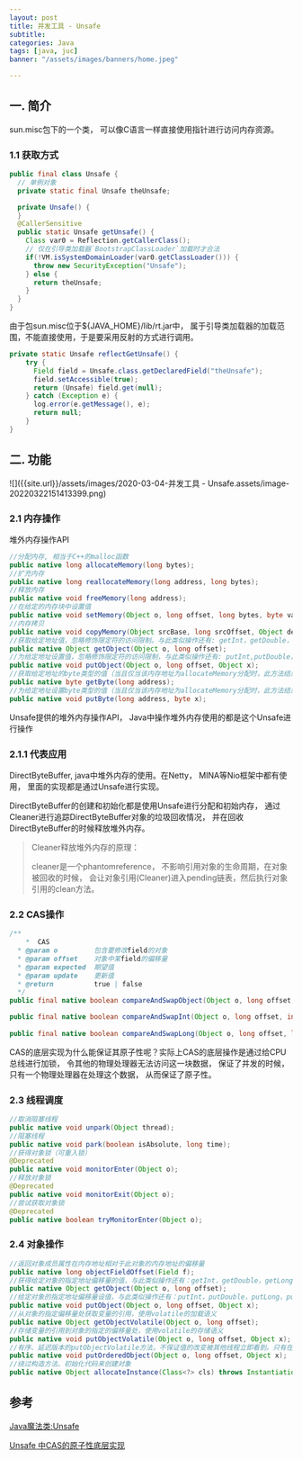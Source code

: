```yaml
---
layout: post
title: 并发工具 - Unsafe
subtitle:
categories: Java
tags: [java, juc]
banner: "/assets/images/banners/home.jpeg"

---
```


## **一. 简介**

sun.misc包下的一个类， 可以像C语言一样直接使用指针进行访问内存资源。

### **1.1 获取方式**

```java
public final class Unsafe {
  // 单例对象
  private static final Unsafe theUnsafe;

  private Unsafe() {
  }
  @CallerSensitive
  public static Unsafe getUnsafe() {
    Class var0 = Reflection.getCallerClass();
    // 仅在引导类加载器`BootstrapClassLoader`加载时才合法
    if(!VM.isSystemDomainLoader(var0.getClassLoader())) {    
      throw new SecurityException("Unsafe");
    } else {
      return theUnsafe;
    }
  }
}
```

由于包sun.misc位于${JAVA_HOME}/lib/rt.jar中， 属于引导类加载器的加载范围，不能直接使用，于是要采用反射的方式进行调用。

```java
private static Unsafe reflectGetUnsafe() {
    try {
      Field field = Unsafe.class.getDeclaredField("theUnsafe");
      field.setAccessible(true);
      return (Unsafe) field.get(null);
    } catch (Exception e) {
      log.error(e.getMessage(), e);
      return null;
    }
}
```



## **二. 功能**

![]({{site.url}}/assets/images/2020-03-04-并发工具 - Unsafe.assets/image-20220322151413399.png)





### **2.1 内存操作**

堆外内存操作API

```java
//分配内存, 相当于C++的malloc函数
public native long allocateMemory(long bytes);
//扩充内存
public native long reallocateMemory(long address, long bytes);
//释放内存
public native void freeMemory(long address);
//在给定的内存块中设置值
public native void setMemory(Object o, long offset, long bytes, byte value);
//内存拷贝
public native void copyMemory(Object srcBase, long srcOffset, Object destBase, long destOffset, long bytes);
//获取给定地址值，忽略修饰限定符的访问限制。与此类似操作还有: getInt，getDouble，getLong，getChar等
public native Object getObject(Object o, long offset);
//为给定地址设置值，忽略修饰限定符的访问限制，与此类似操作还有: putInt,putDouble，putLong，putChar等
public native void putObject(Object o, long offset, Object x);
//获取给定地址的byte类型的值（当且仅当该内存地址为allocateMemory分配时，此方法结果为确定的）
public native byte getByte(long address);
//为给定地址设置byte类型的值（当且仅当该内存地址为allocateMemory分配时，此方法结果才是确定的）
public native void putByte(long address, byte x);
```

Unsafe提供的堆外内存操作API， Java中操作堆外内存使用的都是这个Unsafe进行操作

### **2.1.1 代表应用**

DirectByteBuffer, java中堆外内存的使用。在Netty， MINA等Nio框架中都有使用， 里面的实现都是通过Unsafe进行实现。 

DirectByteBuffer的创建和初始化都是使用Unsafe进行分配和初始内存， 通过Cleaner进行追踪DirectByteBuffer对象的垃圾回收情况， 并在回收DirectByteBuffer的时候释放堆外内存。

>Cleaner释放堆外内存的原理：
>
>cleaner是一个phantomreference， 不影响引用对象的生命周期，在对象被回收的时候， 会让对象引用(Cleaner)进入pending链表，然后执行对象引用的clean方法。
>
>



### **2.2 CAS操作**

```java
/**
	*  CAS
  * @param o         包含要修改field的对象
  * @param offset    对象中某field的偏移量
  * @param expected  期望值
  * @param update    更新值
  * @return          true | false
  */
public final native boolean compareAndSwapObject(Object o, long offset,  Object expected, Object update);

public final native boolean compareAndSwapInt(Object o, long offset, int expected,int update);
  
public final native boolean compareAndSwapLong(Object o, long offset, long expected, long update);
```

CAS的底层实现为什么能保证其原子性呢？实际上CAS的底层操作是通过给CPU总线进行加锁， 令其他的物理处理器无法访问这一块数据， 保证了并发的时候， 只有一个物理处理器在处理这个数据， 从而保证了原子性。



### **2.3 线程调度**

```java
//取消阻塞线程
public native void unpark(Object thread);
//阻塞线程
public native void park(boolean isAbsolute, long time);
//获得对象锁（可重入锁）
@Deprecated
public native void monitorEnter(Object o);
//释放对象锁
@Deprecated
public native void monitorExit(Object o);
//尝试获取对象锁
@Deprecated
public native boolean tryMonitorEnter(Object o);
```



### **2.4 对象操作**

```java
//返回对象成员属性在内存地址相对于此对象的内存地址的偏移量
public native long objectFieldOffset(Field f);
//获得给定对象的指定地址偏移量的值，与此类似操作还有：getInt，getDouble，getLong，getChar等
public native Object getObject(Object o, long offset);
//给定对象的指定地址偏移量设值，与此类似操作还有：putInt，putDouble，putLong，putChar等
public native void putObject(Object o, long offset, Object x);
//从对象的指定偏移量处获取变量的引用，使用volatile的加载语义
public native Object getObjectVolatile(Object o, long offset);
//存储变量的引用到对象的指定的偏移量处，使用volatile的存储语义
public native void putObjectVolatile(Object o, long offset, Object x);
//有序、延迟版本的putObjectVolatile方法，不保证值的改变被其他线程立即看到。只有在field被volatile修饰符修饰时有效
public native void putOrderedObject(Object o, long offset, Object x);
//绕过构造方法、初始化代码来创建对象
public native Object allocateInstance(Class<?> cls) throws InstantiationException;
```























## **参考**

[Java魔法类:Unsafe](https://tech.meituan.com/2019/02/14/talk-about-java-magic-class-unsafe.html)

[Unsafe 中CAS的原子性底层实现](https://blog.csdn.net/lizc_lizc/article/details/107883070)
